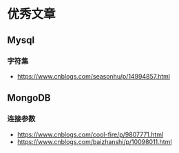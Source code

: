 # 优秀文章

## Mysql
### 字符集
* https://www.cnblogs.com/seasonhu/p/14994857.html

## MongoDB
### 连接参数
* https://www.cnblogs.com/cool-fire/p/9807771.html
* https://www.cnblogs.com/baizhanshi/p/10098011.html
